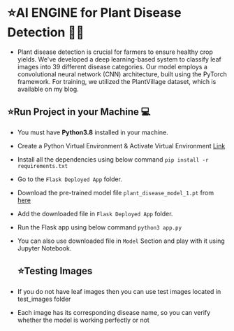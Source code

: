 # ⭐AI ENGINE for Plant Disease Detection 🌱🤖
* Plant disease detection is crucial for farmers to ensure healthy crop yields. We've developed a deep learning-based system to classify leaf images into 39 different disease categories. Our model employs a convolutional neural network (CNN) architecture, built using the PyTorch framework. For training, we utilized the PlantVillage dataset, which is available on my blog.

## ⭐Run Project in your Machine 💻
* You must have **Python3.8** installed in your machine.
* Create a Python Virtual Environment & Activate Virtual Environment [Link](https://docs.python.org/3/tutorial/venv.html)
* Install all the dependencies using below command
    `pip install -r requirements.txt`
* Go to the `Flask Deployed App` folder.
* Download the pre-trained model file `plant_disease_model_1.pt` from [here](https://drive.google.com/file/d/1HrNvhWIDOb5ygQpa0DH7IdRX4wmVzDoP/view?usp=sharing)
* Add the downloaded file in `Flask Deployed App` folder.
* Run the Flask app using below command `python3 app.py`
* You can also use downloaded file in `Model` Section and play with it using Jupyter Notebook.

  ## ⭐Testing Images

* If you do not have leaf images then you can use test images located in test_images folder
* Each image has its corresponding disease name, so you can verify whether the model is working perfectly or not
